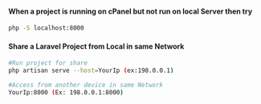 #### When a project is running on cPanel but not run on local Server then try
```sh
php -S localhost:8000
```

#### Share a Laravel Project from Local in same Network
```bash
#Run project for share
php artisan serve --host=YourIp (ex:198.0.0.1)

#Access from another device in same Network
YourIp:8000 (Ex: 198.0.0.1:8000)
